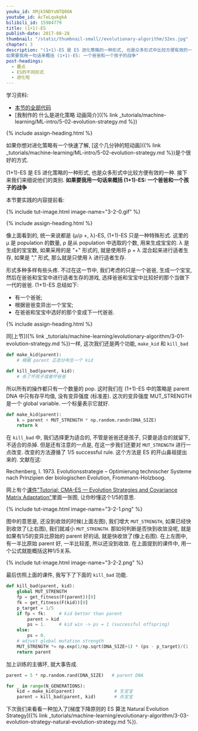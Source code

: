```yaml
---
youku_id: XMjk5NDYxNTQ0OA
youtube_id: AcTeLqukgkA
bilibili_id: 15984779
title: (1+1)-ES
publish-date: 2017-08-28
thumbnail: "/static/thumbnail-small//evolutionary-algorithm/32es.jpg"
chapter: 3
description: "(1+1)-ES 是 ES 进化策略的一种形式, 也是众多形式中比较方便有效的一种. 接下来我们来细说他们的类别.
如果要我用一句话来概括 (1+1)-ES: 一个爸爸和一个孩子的战争"
post-headings:
  - 要点
  - ES的不同形式
  - 进化啦
---
```



学习资料:

* [本节的全部代码](https://github.com/MorvanZhou/Evolutionary-Algorithm/blob/master/tutorial-contents/Evolution%20Strategy/(1%2B1){:target="_blank"}-ES.py)
* [我制作的 什么是进化策略 动画简介]({% link _tutorials/machine-learning/ML-intro/5-02-evolution-strategy.md %})

 {% include assign-heading.html %}

如果你想对进化策略有一个快速了解, [这个几分钟的短动画]({% link _tutorials/machine-learning/ML-intro/5-02-evolution-strategy.md %})是个很好的方式.

(1+1)-ES 是 ES 进化策略的一种形式, 也是众多形式中比较方便有效的一种. 接下来我们来细说他们的类别.
**如果要我用一句话来概括 (1+1)-ES: 一个爸爸和一个孩子的战争**

本节要实践的内容提前看:

{% include tut-image.html image-name="3-2-0.gif" %}


 {% include assign-heading.html %}

像上面看到的, 统一来说都是 (μ/ρ +, λ)-ES, (1+1)-ES 只是一种特殊形式.
这里的 μ 是 population 的数量, ρ 是从 population 中选取的个数, 用来生成宝宝的.
λ 是生成的宝宝数, 如果采用的是 "+" 形式的, 就是使用将 ρ + λ 混合起来进行适者生存,
如果是 "," 形式, 那么就是只使用 λ 进行适者生存.

形式多种多样有些头疼. 不过在这一节中,
我们考虑的只是一个爸爸, 生成一个宝宝,
然后在爸爸和宝宝中进行适者生存的游戏,
选择爸爸和宝宝中比较好的那个当做下一代的爸爸. (1+1)-ES 总结如下:

* 有一个爸爸;
* 根据爸爸变异出一个宝宝;
* 在爸爸和宝宝中选好的那个变成下一代爸爸.


 {% include assign-heading.html %}

同[上节]({% link _tutorials/machine-learning/evolutionary-algorithm/3-01-evolution-strategy.md %})一样,
这次我们还是两个功能, `make_kid` 和 `kill_bad`

```python
def make_kid(parent):
    # 根据 parent 正态分布生一个 kid

def kill_bad(parent, kid):
    # 杀了坏孩子或者坏爸爸
```

所以所有的操作都只有一个数量的 pop. 这时我们在 (1+1)-ES 中的策略是 parent DNA 中只有存平均值, 没有变异强度 (标准差). 这次的变异强度 MUT_STRENGTH
是一个 global variable. 一个标量表示它就好.

```python
def make_kid(parent):
    k = parent + MUT_STRENGTH * np.random.randn(DNA_SIZE)
    return k
```

在 `kill_bad` 中, 我们选择更为适合的, 不管是爸爸还是孩子, 只要是适合的就留下, 不适合的杀掉.
但是还有注意的一点是, 在这一步我们还要对 `MUT_STRENGTH` 进行一点改变. 改变的方法遵循了 1/5 successful rule.
这个方法是 ES 的开山鼻祖提出来的. 文献在这:

Rechenberg, I. 1973. Evolutionsstrategie – Optimierung technischer Systeme nach Prinzipien der biologischen Evolution, Frommann-Holzboog.

网上有个[课件"Tutorial: CMA-ES — Evolution Strategies and
Covariance Matrix Adaptation"](https://www.lri.fr/~hansen/gecco2011-CMA-ES-tutorial.pdf)里面一张图, 让你秒懂这个1/5的意思.

{% include tut-image.html image-name="3-2-1.png" %}

图中的意思是, 还没到收敛的时候(上面左图), 我们增大 `MUT_STRENGTH`, 如果已经快到收敛了(上右图), 我们就减小 `MUT_STRENGTH`.
那如何判断是否快到收敛没呢, 就是如果有1/5的变异比原始的 parent 好的话, 就是快收敛了(像上右图). 在上左图中, 有一半比原始 parent 好, 一半比较差, 所以还没到收敛.
在上面提到的课件中, 用一个公式就能概括这种1/5关系.

{% include tut-image.html image-name="3-2-2.png" %}

最后仿照上面的课件, 我写下了下面的 `kill_bad` 功能.

```python
def kill_bad(parent, kid):
    global MUT_STRENGTH
    fp = get_fitness(F(parent))[0]
    fk = get_fitness(F(kid))[0]
    p_target = 1/5
    if fp < fk:     # kid better than parent
        parent = kid
        ps = 1.     # kid win -> ps = 1 (successful offspring)
    else:
        ps = 0.
    # adjust global mutation strength
    MUT_STRENGTH *= np.exp(1/np.sqrt(DNA_SIZE+1) * (ps - p_target)/(1 - p_target))
    return parent
```


加上训练的主循环, 就大事告成.

```python
parent = 5 * np.random.rand(DNA_SIZE)   # parent DNA

for _ in range(N_GENERATIONS):
    kid = make_kid(parent)               # 生宝宝
    parent = kill_bad(parent, kid)       # 杀宝宝
```

下次我们来看看一种加入了[梯度下降原则的 ES 算法 Natural Evolution Strategy]({% link _tutorials/machine-learning/evolutionary-algorithm/3-03-evolution-strategy-natural-evolution-strategy.md %}).